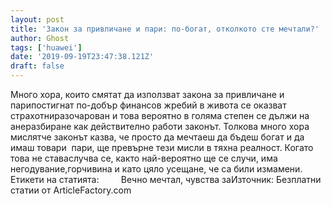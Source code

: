 ```yaml
---
layout: post
title: 'Закон за привличане и пари: по-богат, отколкото сте мечтали?'
author: Ghost
tags: ['huawei']
date: '2019-09-19T23:47:38.121Z'
draft: false
---
```


Много хора, които смятат да използват закона за привличане и парипостигнат по-добър финансов жребий в живота се оказват страхотниразочарован и това вероятно в голяма степен се дължи на aнеразбиране как действително работи законът. Толкова много хора мислятче законът казва, че просто да мечтаеш да бъдеш богат и да имаш товари  пари, ще превърне тези мисли в тяхна реалност. Когато това не ставаслучва се, както най-вероятно ще се случи, има негодувание,горчивина и като цяло усещане, че са били измамени.     Етикети на статията:         Вечно мечтал, чувства заИзточник: Безплатни статии от ArticleFactory.com

